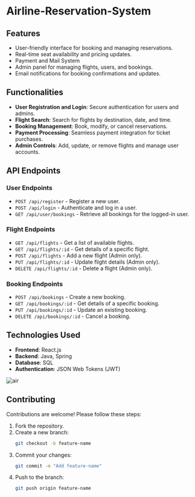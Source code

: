 # Airline-Reservation-System

## Features

- User-friendly interface for booking and managing reservations.
- Real-time seat availability and pricing updates.
- Payment and Mail System
- Admin panel for managing flights, users, and bookings.
- Email notifications for booking confirmations and updates.

## Functionalities

- **User Registration and Login**: Secure authentication for users and admins.
- **Flight Search**: Search for flights by destination, date, and time.
- **Booking Management**: Book, modify, or cancel reservations.
- **Payment Processing**: Seamless payment integration for ticket purchases.
- **Admin Controls**: Add, update, or remove flights and manage user accounts.

## API Endpoints

### User Endpoints
- `POST /api/register` - Register a new user.
- `POST /api/login` - Authenticate and log in a user.
- `GET /api/user/bookings` - Retrieve all bookings for the logged-in user.

### Flight Endpoints
- `GET /api/flights` - Get a list of available flights.
- `GET /api/flights/:id` - Get details of a specific flight.
- `POST /api/flights` - Add a new flight (Admin only).
- `PUT /api/flights/:id` - Update flight details (Admin only).
- `DELETE /api/flights/:id` - Delete a flight (Admin only).

### Booking Endpoints
- `POST /api/bookings` - Create a new booking.
- `GET /api/bookings/:id` - Get details of a specific booking.
- `PUT /api/bookings/:id` - Update an existing booking.
- `DELETE /api/bookings/:id` - Cancel a booking.


## Technologies Used

- **Frontend**: React.js
- **Backend**: Java, Spring
- **Database**: SQL
- **Authentication**: JSON Web Tokens (JWT)

![air](https://github.com/user-attachments/assets/8b1c10a7-ee09-4a35-8d95-8bb6a431dd31)

## Contributing

Contributions are welcome! Please follow these steps:
1. Fork the repository.
2. Create a new branch:
    ```bash
    git checkout -b feature-name
    ```
3. Commit your changes:
    ```bash
    git commit -m "Add feature-name"
    ```
4. Push to the branch:
    ```bash
    git push origin feature-name
    ```
